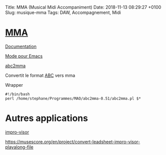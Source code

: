 Title:  MMA (Musical Midi Accompaniment)
Date:   2018-11-13 08:29:27 +0100
Slug: musique-mma
Tags: DAW, Accompagnement, Midi


# [MMA](https://musicalmidiaccompaniment.blogspot.com/)

[Documentation](https://www.mellowood.ca/mma/online-docs/mma.html)

[Mode pour Emacs](https://perso.univ-rennes1.fr/san.vu-ngoc/prog/mma.el)

[abc2mma](https://welltemperedstudio.wordpress.com/code/abc2mma/)

Convertit le format [ABC](notation-abc) vers mma

Wrapper

	#!/bin/bash
	perl /home/stephane/Programmes/MAO/abc2mma-0.51/abc2mma.pl $*

# Autres applications

[impro-visor](https://sourceforge.net/projects/impro-visor/)

<https://musescore.org/en/project/convert-leadsheet-impro-visor-playalong-file>

